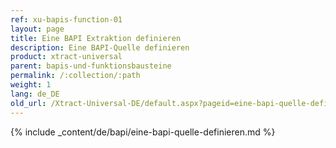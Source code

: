 ```yaml
---
ref: xu-bapis-function-01
layout: page
title: Eine BAPI Extraktion definieren
description: Eine BAPI-Quelle definieren
product: xtract-universal
parent: bapis-und-funktionsbausteine
permalink: /:collection/:path
weight: 1
lang: de_DE
old_url: /Xtract-Universal-DE/default.aspx?pageid=eine-bapi-quelle-definieren
---
```


{% include _content/de/bapi/eine-bapi-quelle-definieren.md %}

